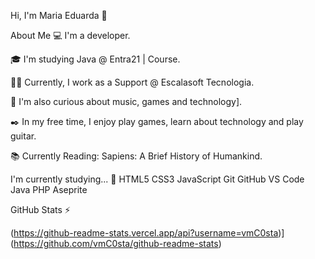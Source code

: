 Hi, I'm Maria Eduarda 👋

About Me
💻 I'm a developer.

🎓 I'm studying Java @ Entra21 | Course.

👩‍💻 Currently, I work as a Support @ Escalasoft Tecnologia.

🔎 I'm also curious about music, games and technology].

✒️ In my free time, I enjoy play games, learn about technology and play guitar.

📚 Currently Reading: Sapiens: A Brief History of Humankind.

I'm currently studying... 🧩
HTML5 CSS3 JavaScript Git GitHub VS Code Java PHP Aseprite

GitHub Stats ⚡

(https://github-readme-stats.vercel.app/api?username=vmC0sta)](https://github.com/vmC0sta/github-readme-stats)
